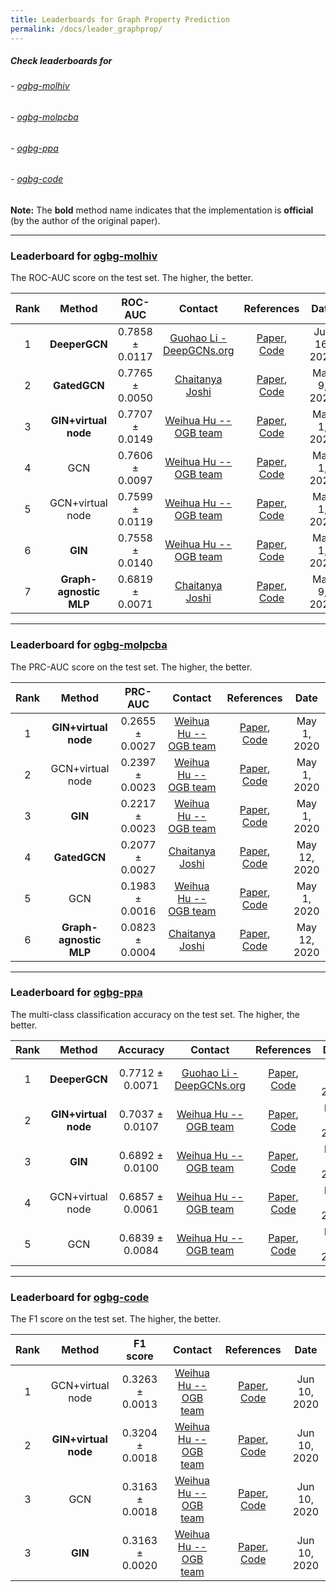```yaml
---
title: Leaderboards for Graph Property Prediction
permalink: /docs/leader_graphprop/
---
```


##### Check leaderboards for
###### - [ogbg-molhiv](#ogbg-molhiv)
###### - [ogbg-molpcba](#ogbg-molpcba)
###### - [ogbg-ppa](#ogbg-ppa)
###### - [ogbg-code](#ogbg-code)

**Note:** The **bold** method name indicates that the implementation is **official** (by the author of the original paper).

<a name="ogbg-molhiv"/>

-------------

### Leaderboard for [ogbg-molhiv](../graphprop/#ogbg-mol)

The ROC-AUC score on the test set. The higher, the better. 

| Rank  | Method | ROC-AUC | Contact | References | Date 
|:----:|:-----:|:------:|:-----:|:-----:|:-----:|
|  1  |  **DeeperGCN**  | 0.7858 ± 0.0117   | [Guohao Li - DeepGCNs.org](mailto:guohao.li@kaust.edu.sa) | [Paper](https://arxiv.org/abs/2006.07739), [Code](https://github.com/lightaime/deep_gcns_torch/tree/master/examples/ogb) | Jun 16, 2020 | 
|  2  |  **GatedGCN**  | 0.7765 ± 0.0050   | [Chaitanya Joshi](mailto:chaitanya.joshi@ntu.edu.sg) | [Paper](https://arxiv.org/abs/2003.00982), [Code](https://github.com/chaitjo/ogb/tree/master/examples/graphproppred/mol) | May 9, 2020 | 
|  3  |  **GIN+virtual node**  | 0.7707 ± 0.0149   | [Weihua Hu -- OGB team](mailto:weihuahu@cs.stanford.edu) | [Paper](https://arxiv.org/abs/1810.00826), [Code](https://github.com/snap-stanford/ogb/tree/master/examples/graphproppred/mol) | May 1, 2020 | 
|  4  |  GCN  | 0.7606 ± 0.0097   | [Weihua Hu -- OGB team](mailto:weihuahu@cs.stanford.edu) | [Paper](https://arxiv.org/abs/1609.02907), [Code](https://github.com/snap-stanford/ogb/tree/master/examples/graphproppred/mol) | May 1, 2020 | 
|  5  |  GCN+virtual node  | 0.7599 ± 0.0119   | [Weihua Hu -- OGB team](mailto:weihuahu@cs.stanford.edu) | [Paper](https://arxiv.org/abs/1609.02907), [Code](https://github.com/snap-stanford/ogb/tree/master/examples/graphproppred/mol) | May 1, 2020 | 
|  6  |  **GIN**  | 0.7558 ± 0.0140   | [Weihua Hu -- OGB team](mailto:weihuahu@cs.stanford.edu) | [Paper](https://arxiv.org/abs/1810.00826), [Code](https://github.com/snap-stanford/ogb/tree/master/examples/graphproppred/mol) | May 1, 2020 | 
|  7  |  **Graph-agnostic MLP**  | 0.6819 ± 0.0071   | [Chaitanya Joshi](mailto:chaitanya.joshi@ntu.edu.sg) | [Paper](https://arxiv.org/abs/2003.00982), [Code](https://github.com/chaitjo/ogb/tree/master/examples/graphproppred/mol) | May 9, 2020 | 


<a name="ogbg-molpcba"/>

-----------------

### Leaderboard for [ogbg-molpcba](../graphprop/#ogbg-mol)

The PRC-AUC score on the test set. The higher, the better. 

| Rank  | Method | PRC-AUC | Contact | References | Date 
|:----:|:-----:|:------:|:-----:|:-----:|:-----:|
|  1  |  **GIN+virtual node**  | 0.2655 ± 0.0027   | [Weihua Hu -- OGB team](mailto:weihuahu@cs.stanford.edu) | [Paper](https://arxiv.org/abs/1810.00826), [Code](https://github.com/snap-stanford/ogb/tree/master/examples/graphproppred/mol) | May 1, 2020 | 
|  2  |  GCN+virtual node  | 0.2397 ± 0.0023   | [Weihua Hu -- OGB team](mailto:weihuahu@cs.stanford.edu) | [Paper](https://arxiv.org/abs/1609.02907), [Code](https://github.com/snap-stanford/ogb/tree/master/examples/graphproppred/mol) | May 1, 2020 | 
|  3  |  **GIN**  | 0.2217 ± 0.0023   | [Weihua Hu -- OGB team](mailto:weihuahu@cs.stanford.edu) | [Paper](https://arxiv.org/abs/1810.00826), [Code](https://github.com/snap-stanford/ogb/tree/master/examples/graphproppred/mol) | May 1, 2020 | 
|  4  |  **GatedGCN**  | 0.2077 ± 0.0027   | [Chaitanya Joshi](mailto:chaitanya.joshi@ntu.edu.sg) | [Paper](https://arxiv.org/abs/2003.00982), [Code](https://github.com/chaitjo/ogb/tree/master/examples/graphproppred/mol) | May 12, 2020 | 
|  5  |  GCN  | 0.1983 ± 0.0016   | [Weihua Hu -- OGB team](mailto:weihuahu@cs.stanford.edu) | [Paper](https://arxiv.org/abs/1609.02907), [Code](https://github.com/snap-stanford/ogb/tree/master/examples/graphproppred/mol) | May 1, 2020 | 
|  6  |  **Graph-agnostic MLP**  | 0.0823 ± 0.0004   | [Chaitanya Joshi](mailto:chaitanya.joshi@ntu.edu.sg) | [Paper](https://arxiv.org/abs/2003.00982), [Code](https://github.com/chaitjo/ogb/tree/master/examples/graphproppred/mol) | May 12, 2020 | 


<a name="ogbg-ppa"/>

---------------------

### Leaderboard for [ogbg-ppa](../graphprop/#ogbg-ppa)

The multi-class classification accuracy on the test set. The higher, the better. 

| Rank  | Method | Accuracy | Contact | References | Date 
|:----:|:-----:|:------:|:-----:|:-----:|:-----:|
|  1  |  **DeeperGCN**  | 0.7712 ± 0.0071   | [Guohao Li - DeepGCNs.org](mailto:guohao.li@kaust.edu.sa) | [Paper](https://arxiv.org/abs/2006.07739), [Code](https://github.com/lightaime/deep_gcns_torch/tree/master/examples/ogb) | Jun 16, 2020 | 
|  2  |  **GIN+virtual node**  | 0.7037 ± 0.0107   | [Weihua Hu -- OGB team](mailto:weihuahu@cs.stanford.edu) | [Paper](https://arxiv.org/abs/1810.00826), [Code](https://github.com/snap-stanford/ogb/tree/master/examples/graphproppred/ppa) | May 1, 2020 | 
|  3  |  **GIN**  | 0.6892 ± 0.0100   | [Weihua Hu -- OGB team](mailto:weihuahu@cs.stanford.edu) | [Paper](https://arxiv.org/abs/1810.00826), [Code](https://github.com/snap-stanford/ogb/tree/master/examples/graphproppred/ppa) | May 1, 2020 | 
|  4  |  GCN+virtual node  | 0.6857 ± 0.0061   | [Weihua Hu -- OGB team](mailto:weihuahu@cs.stanford.edu) | [Paper](https://arxiv.org/abs/1609.02907), [Code](https://github.com/snap-stanford/ogb/tree/master/examples/graphproppred/ppa) | May 1, 2020 | 
|  5  |  GCN  | 0.6839 ± 0.0084   | [Weihua Hu -- OGB team](mailto:weihuahu@cs.stanford.edu) | [Paper](https://arxiv.org/abs/1609.02907), [Code](https://github.com/snap-stanford/ogb/tree/master/examples/graphproppred/ppa) | May 1, 2020 | 



<a name="ogbg-code"/>

---------------------

### Leaderboard for [ogbg-code](../graphprop/#ogbg-code)

The F1 score on the test set. The higher, the better. 

| Rank  | Method | F1 score | Contact | References | Date 
|:----:|:-----:|:------:|:-----:|:-----:|:-----:|
|  1  |  GCN+virtual node  | 0.3263 ± 0.0013   | [Weihua Hu -- OGB team](mailto:weihuahu@cs.stanford.edu) | [Paper](https://arxiv.org/abs/1609.02907), [Code](https://github.com/snap-stanford/ogb/tree/master/examples/graphproppred/code) | Jun 10, 2020 | 
|  2  |  **GIN+virtual node**  | 0.3204 ± 0.0018   | [Weihua Hu -- OGB team](mailto:weihuahu@cs.stanford.edu) | [Paper](https://arxiv.org/abs/1810.00826), [Code](https://github.com/snap-stanford/ogb/tree/master/examples/graphproppred/code) | Jun 10, 2020 | 
|  3  |  GCN  | 0.3163 ± 0.0018   | [Weihua Hu -- OGB team](mailto:weihuahu@cs.stanford.edu) | [Paper](https://arxiv.org/abs/1609.02907), [Code](https://github.com/snap-stanford/ogb/tree/master/examples/graphproppred/code) | Jun 10, 2020 | 
|  3  |  **GIN**  | 0.3163 ± 0.0020   | [Weihua Hu -- OGB team](mailto:weihuahu@cs.stanford.edu) | [Paper](https://arxiv.org/abs/1810.00826), [Code](https://github.com/snap-stanford/ogb/tree/master/examples/graphproppred/code) | Jun 10, 2020 | 
